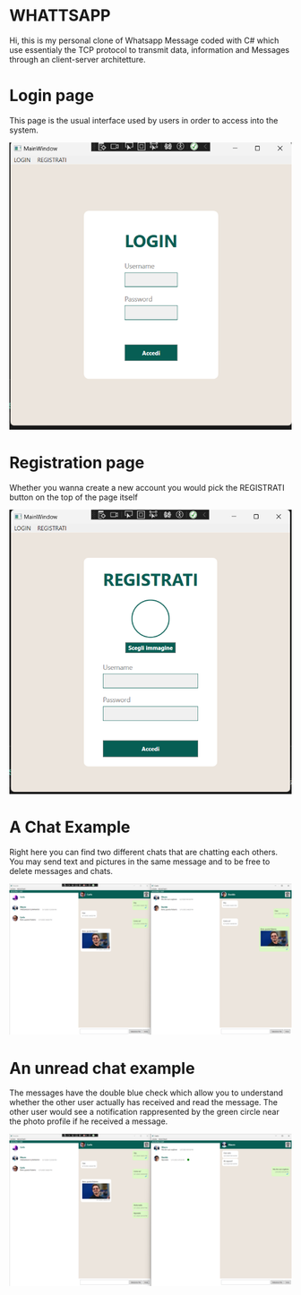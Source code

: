 # WHATTSAPP
Hi, this is my personal clone of Whatsapp Message coded with C# which use essentialy the TCP protocol to transmit data, information and Messages through an client-server architetture.


# Login page
This page is the usual interface used by users in order to access into the system.

![Login](https://github.com/FullMonkeyy/WHATTSAPP/blob/master/Screenshots/login.png)

# Registration page
Whether you wanna create a new account you would pick the REGISTRATI button on the top of the page itself

![Registrazione](https://github.com/FullMonkeyy/WHATTSAPP/blob/master/Screenshots/registrazione.png)

# A Chat Example
Right here you can find two different chats that are chatting each others. You may send text and pictures in the same message and to be free to delete messages and chats. 

![Chat](https://github.com/FullMonkeyy/WHATTSAPP/blob/master/Screenshots/Chat.png)

# An unread chat example
The messages have the double blue check which allow you to understand whether the other user actually has received and read the message.
The other user would see a notification rappresented by the green circle near the photo profile if he received a message.

![Unread chat](https://github.com/FullMonkeyy/WHATTSAPP/blob/master/Screenshots/Unread%20chat.png)
